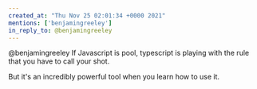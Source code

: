 ```yaml
---
created_at: "Thu Nov 25 02:01:34 +0000 2021"
mentions: ['benjamingreeley']
in_reply_to: @benjamingreeley
---
```


@benjamingreeley If Javascript is pool, typescript is playing with the rule that you have to call your shot.

But it's an incredibly powerful tool when you learn how to use it.